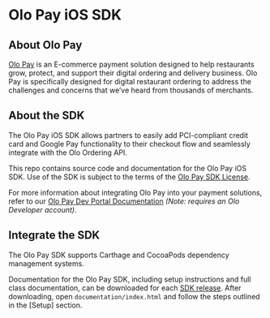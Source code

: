 # Olo Pay iOS SDK

## About Olo Pay
[Olo Pay](https://www.olo.com/solutions/pay/) is an E-commerce payment solution designed to help restaurants grow, protect, and support their digital ordering and delivery business. Olo Pay is specifically designed for digital restaurant ordering to address the challenges and concerns that weʼve heard from thousands of merchants.

## About the SDK
The Olo Pay iOS SDK allows partners to easily add PCI-compliant credit card and Google Pay functionality to their checkout flow and seamlessly integrate with the Olo Ordering API.

This repo contains source code and documentation for the Olo Pay iOS SDK. Use of the SDK is subject to the terms of the [Olo Pay SDK License](https://github.com/ololabs/olo-pay-ios-sdk-releases/blob/main/LICENSE.md).

For more information about integrating Olo Pay into your payment solutions, refer to our [Olo Pay Dev Portal Documentation](https://developer.olo.com/docs/load/olopay) _(Note: requires an Olo Developer account)_.

## Integrate the SDK

The Olo Pay SDK supports Carthage and CocoaPods dependency management systems.

Documentation for the Olo Pay SDK, including setup instructions and full class documentation, can be downloaded for each [SDK release](https://github.com/ololabs/olo-pay-ios-sdk-releases/releases). After downloading, open `documentation/index.html` and follow the steps outlined in the [Setup] section.
